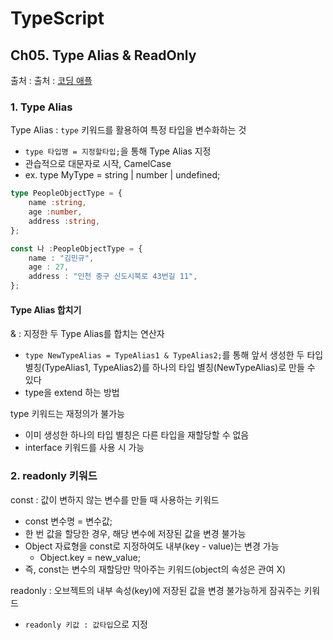 # TypeScript
## Ch05. Type Alias & ReadOnly
출처 : 출처 : [코딩 애플](https://codingapple.com/course/typescript-crash-course/)

### 1. Type Alias
Type Alias : `type` 키워드를 활용하여 특정 타입을 변수화하는 것
- `type 타입명 = 지정할타입;`을 통해 Type Alias 지정
- 관습적으로 대문자로 시작, CamelCase
- ex. type MyType = string | number | undefined;

```typescript
type PeopleObjectType = {
    name :string,
    age :number,
    address :string,
};

const 나 :PeopleObjectType = {
    name : "김민규",
    age : 27,
    address : "인천 중구 신도시북로 43번길 11", 
};
```
#### Type Alias 합치기
& : 지정한 두 Type Alias를 합치는 연산자
- `type NewTypeAlias = TypeAlias1 & TypeAlias2;`를 통해 앞서 생성한 두 타입 별칭(TypeAlias1, TypeAlias2)를 하나의 타입 별칭(NewTypeAlias)로 만들 수 있다
- type을 extend 하는 방법

type 키워드는 재정의가 불가능
- 이미 생성한 하나의 타입 별칭은 다른 타입을 재할당할 수 없음
- interface 키워드를 사용 시 가능
### 2. readonly 키워드
const : 값이 변하지 않는 변수를 만들 때 사용하는 키워드
- const 변수명 = 변수값;
- 한 번 값을 할당한 경우, 해당 변수에 저장된 값을 변경 불가능
- Object 자료형을 const로 지정하여도 내부(key - value)는 변경 가능
    - Object.key = new_value;
- 즉, const는 변수의 재할당만 막아주는 키워드(object의 속성은 관여 X)

readonly : 오브젝트의 내부 속성(key)에 저장된 값을 변경 불가능하게 잠궈주는 키워드
- `readonly 키값 : 값타입`으로 지정

